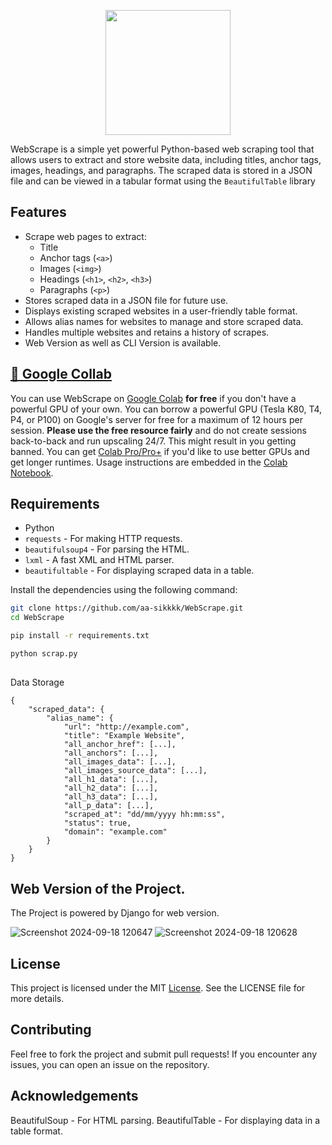 <p align="center">
   <img height=200 width=200 src="https://github.com/user-attachments/assets/da6e866b-fab6-435c-b860-aed5c13b8984"/>
   </br>
</p>



WebScrape is a simple yet powerful Python-based web scraping tool that allows users to extract and store website data, including titles, anchor tags, images, headings, and paragraphs. The scraped data is stored in a JSON file and can be viewed in a tabular format using the `BeautifulTable` library


## Features

- Scrape web pages to extract:
  - Title
  - Anchor tags (`<a>`)
  - Images (`<img>`)
  - Headings (`<h1>`, `<h2>`, `<h3>`)
  - Paragraphs (`<p>`)
- Stores scraped data in a JSON file for future use.
- Displays existing scraped websites in a user-friendly table format.
- Allows alias names for websites to manage and store scraped data.
- Handles multiple websites and retains a history of scrapes.
- Web Version as well as CLI Version is available.

## [📔 Google Collab](https://colab.research.google.com/drive/1t03WODhStp3oYeFthi4r9gZuNXCR31lE?usp=sharing)
You can use WebScrape on [Google Colab](https://colab.research.google.com/) **for free** if you don't have a powerful GPU of your own. You can borrow a powerful GPU (Tesla K80, T4, P4, or P100) on Google's server for free for a maximum of 12 hours per session. **Please use the free resource fairly** and do not create sessions back-to-back and run upscaling 24/7. This might result in you getting banned. You can get [Colab Pro/Pro+](https://colab.research.google.com/signup/pricing) if you'd like to use better GPUs and get longer runtimes. Usage instructions are embedded in the [Colab Notebook](https://colab.research.google.com/drive/1t03WODhStp3oYeFthi4r9gZuNXCR31lE?usp=sharing).

## Requirements

- Python 
- `requests` - For making HTTP requests.
- `beautifulsoup4` - For parsing the HTML.
- `lxml` - A fast XML and HTML parser.
- `beautifultable` - For displaying scraped data in a table.

Install the dependencies using the following command:
```bash
git clone https://github.com/aa-sikkkk/WebScrape.git
cd WebScrape
```

```bash
pip install -r requirements.txt
```
```bash 
python scrap.py
```

##
Data Storage





```
{
    "scraped_data": {
        "alias_name": {
            "url": "http://example.com",
            "title": "Example Website",
            "all_anchor_href": [...],
            "all_anchors": [...],
            "all_images_data": [...],
            "all_images_source_data": [...],
            "all_h1_data": [...],
            "all_h2_data": [...],
            "all_h3_data": [...],
            "all_p_data": [...],
            "scraped_at": "dd/mm/yyyy hh:mm:ss",
            "status": true,
            "domain": "example.com"
        }
    }
}

```

## Web Version of the Project.
The Project is powered by Django for web version.

![Screenshot 2024-09-18 120647](https://github.com/user-attachments/assets/389721fb-4a19-4c0c-9c90-e0dbab49c959)
![Screenshot 2024-09-18 120628](https://github.com/user-attachments/assets/06ec5a10-7210-4e00-b9c3-5c8a749048b5)

## License
This project is licensed under the MIT [License](LICENSE). See the LICENSE file for more details.

## Contributing
Feel free to fork the project and submit pull requests! If you encounter any issues, you can open an issue on the repository.

## Acknowledgements
BeautifulSoup - For HTML parsing.
BeautifulTable - For displaying data in a table format.
